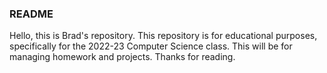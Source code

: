 ### README

Hello, this is Brad's repository. This repository is for educational purposes, specifically for the 2022-23 Computer Science class. 
This will be for managing homework and projects. Thanks for reading.
